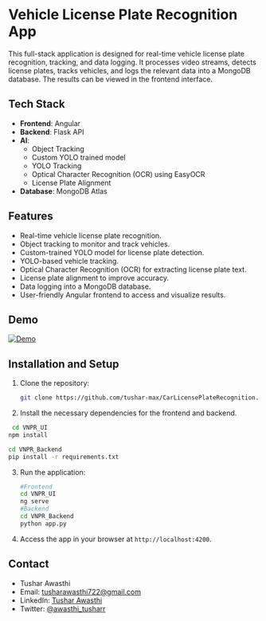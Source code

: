 # Vehicle License Plate Recognition App

This full-stack application is designed for real-time vehicle license plate recognition, tracking, and data logging. It processes video streams, detects license plates, tracks vehicles, and logs the relevant data into a MongoDB database. The results can be viewed in the frontend interface.

## Tech Stack

- **Frontend**: Angular
- **Backend**: Flask API
- **AI**:
  - Object Tracking
  - Custom YOLO trained model
  - YOLO Tracking
  - Optical Character Recognition (OCR) using EasyOCR
  - License Plate Alignment
- **Database**: MongoDB Atlas

## Features

- Real-time vehicle license plate recognition.
- Object tracking to monitor and track vehicles.
- Custom-trained YOLO model for license plate detection.
- YOLO-based vehicle tracking.
- Optical Character Recognition (OCR) for extracting license plate text.
- License plate alignment to improve accuracy.
- Data logging into a MongoDB database.
- User-friendly Angular frontend to access and visualize results.

## Demo

[![Demo](https://github.com/tushar-max/CarLicensePlateRecognition/assets/67724196/f9c8769c-c1d7-4151-9baf-4490d99cb34e)](https://github.com/tushar-max/CarLicensePlateRecognition/assets/67724196/efbc6f52-f802-4d91-8a03-b54b15858321)

## Installation and Setup

1. Clone the repository:

   ```bash
   git clone https://github.com/tushar-max/CarLicensePlateRecognition.git
   ```
2. Install the necessary dependencies for the frontend and backend.

  ```bash
   cd VNPR_UI
  npm install
   ```
  ```bash
  cd VNPR_Backend
  pip install -r requirements.txt
  ```
3. Run the application:
   ```bash
   #Frontend
   cd VNPR_UI
   ng serve
   #Backend
   cd VNPR_Backend
   python app.py
   ```
4. Access the app in your browser at `http://localhost:4200`.

## Contact

- Tushar Awasthi
- Email: [tusharawasthi722@gmail.com](mailto:tusharawasthi722@gmail.com)
- LinkedIn: [Tushar Awasthi](https://www.linkedin.com/in/tushar-awasthi)
- Twitter: [@awasthi_tusharr](https://twitter.com/awasthi_tusharr)
